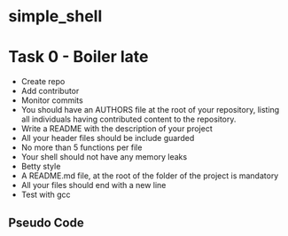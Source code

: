 # simple_shell

# Task 0 - Boiler late
 - Create repo
 - Add contributor
 - Monitor commits
 - You should have an AUTHORS file at the root of your repository, listing all individuals having contributed content to the repository.
 - Write a README with the description of your project
 - All your header files should be include guarded
 - No more than 5 functions per file
 - Your shell should not have any memory leaks
 - Betty style
 - A README.md file, at the root of the folder of the project is mandatory
 - All your files should end with a new line
 - Test with gcc

## Pseudo Code
